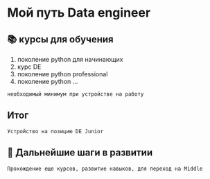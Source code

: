 # Мой путь Data engineer 

## 📚 курсы для обучения

1) поколение python для начинающих
2) курс DE
3) поколение python professional
4) поколение python …

```необходимый минимум при устройстве на работу```

## Итог

```Устройство на позицию DE Junior```

## 🚀 Дальнейшие шаги в развитии

```Прохождение еще курсов, развитие навыков, для переход на Middle```
